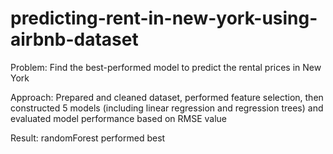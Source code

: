 # predicting-rent-in-new-york-using-airbnb-dataset

Problem: Find the best-performed model to predict the rental prices in New York

Approach: Prepared and cleaned dataset, performed feature selection, then constructed 5 models (including linear regression and regression trees) and evaluated model performance based on RMSE value

Result: randomForest performed best
